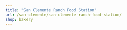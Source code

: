 ```yaml
---
title: "San Clemente Ranch Food Station"
url: /san-clemente/san-clemente-ranch-food-station/
shop: bakery
---
```

